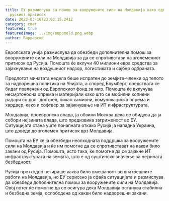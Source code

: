 ```yaml
---
title: ЕУ размислува за помош за вооружените сили на Молдавија како одговор на
  рускиот притисок
date: 2023-03-16T23:03:15.241Z
category: свет
featured: true
featuredImage: ../img/eupomold.png.webp
author: Вардарски
---
```


Европската унија размислува да обезбеди дополнителна помош за вооружените сили на Молдавија за да се спротивстави на зголемениот притисок од Русија. Помошта ќе вклучи 40 милиони евра средства за зајакнување на воздушниот надзор, логистиката и сајбер одбраната.

Предлогот минатата недела беше испратен до земјите-членки од телото за надворешна политика на Унијата, а според Блумберг, средствата ќе бидат повлечени од Европскиот фонд за мир. Помошта ќе вклучува несмртоносна опрема и материјали како што се мобилни копнени радари со долг дострел, пикап камиони, комуникациска опрема и хардвер, како и софтвер за зајакнување на ИТ инфраструктурата.

Молдавија, проевропска влада, ја обвини Москва дека се обидува да ја собори нејзината влада, што предизвика загриженост во ЕУ. Ситуацијата стана уште понапната откако Русија ја нападна Украина, што доведе до зголемен притисок врз Молдавија.

Помошта на ЕУ ќе ја обезбеди неопходната поддршка за вооружените сили на Молдавија и ќе им помогне да се спротивстават на какви било закани од Русија. Помошта, исто така, ќе помогне да се зајакне ИТ инфраструктурата на земјата, што е од суштинско значење за нејзината безбедност.

Русија претходно негираше каква било вмешаност во внатрешните работи на Молдавија, но ЕУ сериозно ја сфаќа ситуацијата и размислува да обезбеди дополнителна помош за вооружените сили на Молдавија. Овој потег ќе помогне да се осигура дека Молдавија останува стабилна и безбедна земја, ослободена од какви било надворешни закани.
